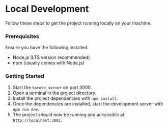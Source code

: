 # Local Development

Follow these steps to get the project running locally on your machine.

### Prerequisites

Ensure you have the following installed:
- Node.js (LTS version recommended)
- npm (usually comes with Node.js)

### Getting Started

1. Start the `taroko_server` on port 3000.
2. Open a terminal in the project directory.
3. Install the project dependencies with `npm install`.
4. Once the dependencies are installed, start the development server with `npm run dev`.
5. The project should now be running and accessible at `http://localhost:3001`.
